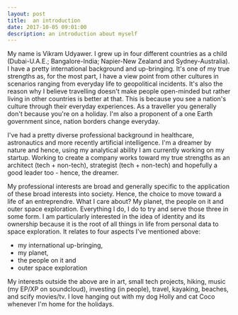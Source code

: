 ```yaml
---
layout: post
title:  an introduction
date: 2017-10-05 09:01:00
description: an introduction about myself
---
```



My name is Vikram Udyawer. I grew up in four different countries as a child (Dubai-U.A.E.; Bangalore-India; Napier-New Zealand and Sydney-Australia). I have a pretty international background and up-bringing. It's one of my true strengths as, for the most part, I have a view point from other cultures in scenarios ranging from everyday life to geopolitical incidents. It's also the reason why I believe travelling doesn't make people open-minded but rather living in other countries is better at that. This is because you see a nation's culture through their everyday experiences. As a traveller you generally don't because you're on a holiday. I'm also a proponent of a one Earth government since, nation borders change everyday.

I've had a pretty diverse professional background in healthcare, astronautics and more recently artificial intelligence. I'm a dreamer by nature and hence, using my analytical ability I am currently working on my startup. Working to create a company works toward my true strengths as an architect (tech + non-tech), strategist (tech + non-tech) and hopefully a good leader too - hence, the dreamer.

My professional interests are broad and generally specific to the application of these broad interests into society. Hence, the choice to move toward a life of an entreprendre. What I care about? My planet, the people on it and outer space exploration. Everything I do, I do to try and serve those three in some form. I am particularly interested in the idea of identity and its ownership because it is the root of all things in life from personal data to space exploration. It relates to four aspects I've mentioned above: 

<ul>
	<li>my international up-bringing,</li>
	<li>my planet,</li>
	<li>the people on it and</li>
	<li>outer space exploration</li>
</ul>

My interests outside the above are in art, small tech projects, hiking, music (my EP/XP on soundcloud), investing (in people), travel, kayaking, beaches, and scify movies/tv. I love hanging out with my dog Holly and cat Coco whenever I'm home for the holidays.